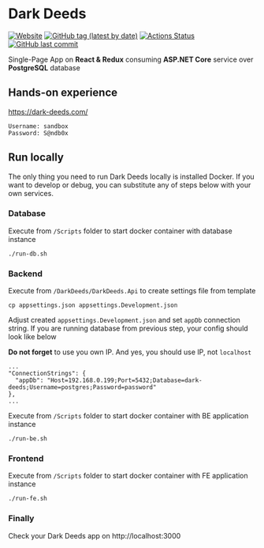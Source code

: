 # Dark Deeds
[![Website](https://img.shields.io/website?down_color=lightgrey&down_message=offline&up_color=blue&up_message=online&url=https%3A%2F%2Fdark-deeds.com)](https://dark-deeds.com)
[![GitHub tag (latest by date)](https://img.shields.io/github/v/tag/gerrkoff/dark-deeds)](https://github.com/gerrkoff/dark-deeds/tags)
[![Actions Status](https://github.com/gerrkoff/dark-deeds/workflows/CI/badge.svg)](https://github.com/gerrkoff/dark-deeds/actions)
[![GitHub last commit](https://img.shields.io/github/last-commit/gerrkoff/dark-deeds.svg)](https://github.com/gerrkoff/dark-deeds/commits/master)

Single-Page App on **React & Redux** consuming **ASP.NET Core** service over **PostgreSQL** database


## Hands-on experience
https://dark-deeds.com/
```
Username: sandbox
Password: S@ndb0x
```


## Run locally
The only thing you need to run Dark Deeds locally is installed Docker. If you want to develop or debug, you can substitute any of steps below with your own services.


### Database
Execute from `/Scripts` folder to start docker container with database instance
```
./run-db.sh
```


### Backend
Execute from `/DarkDeeds/DarkDeeds.Api` to create settings file from template
```
cp appsettings.json appsettings.Development.json
```
Adjust created `appsettings.Development.json` and set `appDb` connection string. If you are running database from previous step, your config should look like below

**Do not forget** to use you own IP. And yes, you should use IP, not `localhost`
```
...
"ConnectionStrings": {
  "appDb": "Host=192.168.0.199;Port=5432;Database=dark-deeds;Username=postgres;Password=password"
},
...
```
Execute from `/Scripts` folder to start docker container with BE application instance
```
./run-be.sh
```


### Frontend
Execute from `/Scripts` folder to start docker container with FE application instance
```
./run-fe.sh
```


### Finally
Check your Dark Deeds app on http://localhost:3000
